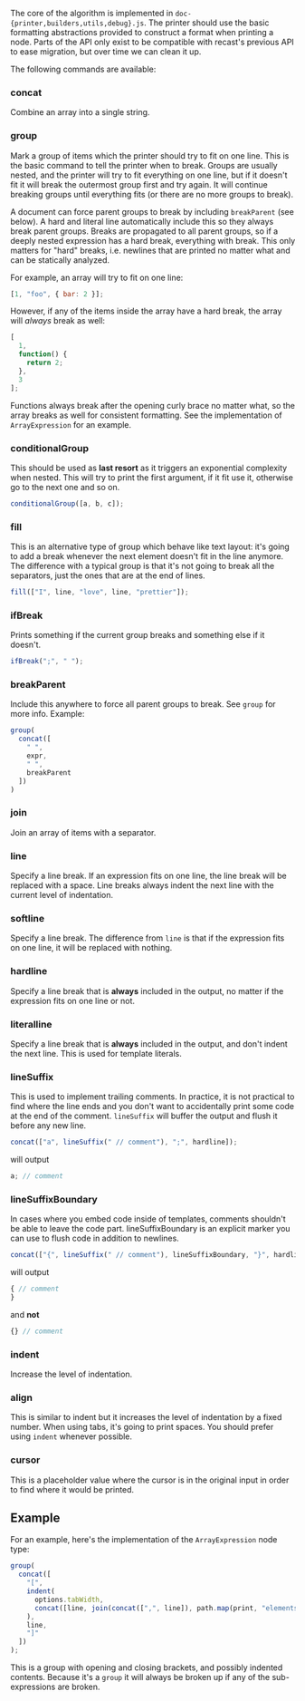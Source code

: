 The core of the algorithm is implemented in
`doc-{printer,builders,utils,debug}.js`. The printer should use the basic
formatting abstractions provided to construct a format when printing a node.
Parts of the API only exist to be compatible with recast's previous API to ease
migration, but over time we can clean it up.

The following commands are available:

### concat

Combine an array into a single string.

### group

Mark a group of items which the printer should try to fit on one line. This is
the basic command to tell the printer when to break. Groups are usually nested,
and the printer will try to fit everything on one line, but if it doesn't fit it
will break the outermost group first and try again. It will continue breaking
groups until everything fits (or there are no more groups to break).

A document can force parent groups to break by including `breakParent` (see
below). A hard and literal line automatically include this so they always break
parent groups. Breaks are propagated to all parent groups, so if a deeply nested
expression has a hard break, everything with break. This only matters for "hard"
breaks, i.e. newlines that are printed no matter what and can be statically
analyzed.

For example, an array will try to fit on one line:

```js
[1, "foo", { bar: 2 }];
```

However, if any of the items inside the array have a hard break, the array will
_always_ break as well:

```js
[
  1,
  function() {
    return 2;
  },
  3
];
```

Functions always break after the opening curly brace no matter what, so the
array breaks as well for consistent formatting. See the implementation of
`ArrayExpression` for an example.

### conditionalGroup

This should be used as **last resort** as it triggers an exponential complexity
when nested. This will try to print the first argument, if it fit use it,
otherwise go to the next one and so on.

```js
conditionalGroup([a, b, c]);
```

### fill

This is an alternative type of group which behave like text layout: it's going
to add a break whenever the next element doesn't fit in the line anymore. The
difference with a typical group is that it's not going to break all the
separators, just the ones that are at the end of lines.

```js
fill(["I", line, "love", line, "prettier"]);
```

### ifBreak

Prints something if the current group breaks and something else if it doesn't.

```js
ifBreak(";", " ");
```

### breakParent

Include this anywhere to force all parent groups to break. See `group` for more
info. Example:

```js
group(
  concat([
    " ",
    expr,
    " ",
    breakParent
  ])
)
```

### join

Join an array of items with a separator.

### line

Specify a line break. If an expression fits on one line, the line break will be
replaced with a space. Line breaks always indent the next line with the current
level of indentation.

### softline

Specify a line break. The difference from `line` is that if the expression fits
on one line, it will be replaced with nothing.

### hardline

Specify a line break that is **always** included in the output, no matter if the
expression fits on one line or not.

### literalline

Specify a line break that is **always** included in the output, and don't indent
the next line. This is used for template literals.

### lineSuffix

This is used to implement trailing comments. In practice, it is not practical to
find where the line ends and you don't want to accidentally print some code at
the end of the comment. `lineSuffix` will buffer the output and flush it before
any new line.

```js
concat(["a", lineSuffix(" // comment"), ";", hardline]);
```

will output

```js
a; // comment
```

### lineSuffixBoundary

In cases where you embed code inside of templates, comments shouldn't be able to
leave the code part. lineSuffixBoundary is an explicit marker you can use to
flush code in addition to newlines.

```js
concat(["{", lineSuffix(" // comment"), lineSuffixBoundary, "}", hardline]);
```

will output

```js
{ // comment
}
```

and **not**

```js
{} // comment
```

### indent

Increase the level of indentation.

### align

This is similar to indent but it increases the level of indentation by a fixed
number. When using tabs, it's going to print spaces. You should prefer using
`indent` whenever possible.

### cursor

This is a placeholder value where the cursor is in the original input in order
to find where it would be printed.

## Example

For an example, here's the implementation of the `ArrayExpression` node type:

```js
group(
  concat([
    "[",
    indent(
      options.tabWidth,
      concat([line, join(concat([",", line]), path.map(print, "elements"))])
    ),
    line,
    "]"
  ])
);
```

This is a group with opening and closing brackets, and possibly indented
contents. Because it's a `group` it will always be broken up if any of the
sub-expressions are broken.

